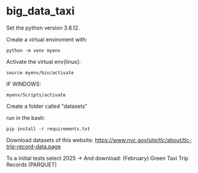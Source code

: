 # big_data_taxi

Set the python version 3.8.12.

Create a virtual enviroment with:
```
python -m venv myenv
```
Activate the virtual env(linux):
```
source myenv/bin/activate
```
IF WINDOWS: 
```
myenv/Scripts/activate
```
Create a folder called "datasets"

run in the bash: 
```
pip install -r requirements.txt
```

Download datasets of this website: https://www.nyc.gov/site/tlc/about/tlc-trip-record-data.page

To a initial tests select 2025 -> And download: (February) Green Taxi Trip Records (PARQUET)
